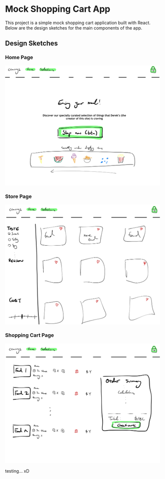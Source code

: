 # Mock Shopping Cart App

This project is a simple mock shopping cart application built with React. Below are the design sketches for the main components of the app.

## Design Sketches

### Home Page
![Home Page](public/images/home.jpg)

### Store Page
![Store Page](public/images/selections.jpg)

### Shopping Cart Page
![Shopping Cart Page](public/images/checkout.jpg)

testing... xD
